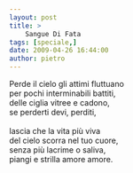 ```yaml
---
layout: post
title: >
    Sangue Di Fata
tags: [speciale,]
date: 2009-04-26 16:44:00
author: pietro
---
```

Perde il cielo gli attimi fluttuano<br/>per pochi interminabili battiti,<br/>delle ciglia vitree e cadono,<br/>se perderti devi, perditi,<br/><br/>lascia che la vita più viva<br/>del cielo scorra nel tuo cuore,<br/>senza più lacrime o saliva,<br/>piangi e strilla amore amore.
